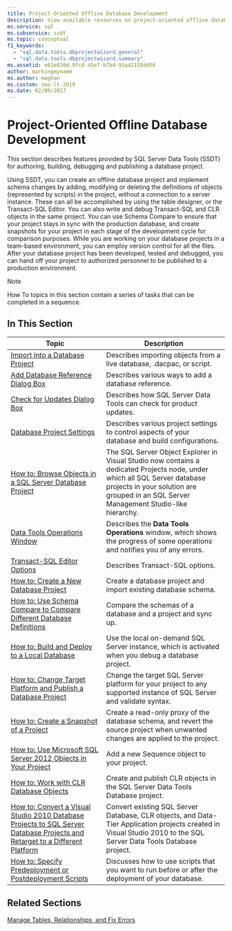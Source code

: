 ```yaml
---
title: Project-Oriented Offline Database Development
description: View available resources on project-oriented offline database development tasks, such as importing objects into a database and using sequence objects.
ms.service: sql
ms.subservice: ssdt
ms.topic: conceptual
f1_keywords: 
  - "sql.data.tools.dbprojectwizard.general"
  - "sql.data.tools.dbprojectwizard.summary"
ms.assetid: e61e830d-9fcd-45e7-b7b4-93a42155dd56
author: markingmyname
ms.author: maghan
ms.custom: seo-lt-2019
ms.date: 02/09/2017
---
```


# Project-Oriented Offline Database Development

This section describes features provided by SQL Server Data Tools (SSDT) for authoring, building, debugging and publishing a database project.  
  
Using SSDT, you can create an offline database project and implement schema changes by adding, modifying or deleting the definitions of objects (represented by scripts) in the project, without a connection to a server instance. These can all be accomplished by using the table designer, or the Transact\-SQL Editor. You can also write and debug Transact\-SQL and CLR objects in the same project. You can use Schema Compare to ensure that your project stays in sync with the production database, and create snapshots for your project in each stage of the development cycle for comparison purposes. While you are working on your database projects in a team-based environment, you can employ version control for all the files. After your database project has been developed, tested and debugged, you can hand off your project to authorized personnel to be published to a production environment.  
  
> [!NOTE]  
> How To topics in this section contain a series of tasks that can be completed in a sequence.  
  
## In This Section  
  
|Topic|Description|  
|---------|---------------|  
|[Import into a Database Project](../ssdt/import-into-a-database-project.md)|Describes importing objects from a live database, .dacpac, or script.|  
|[Add Database Reference Dialog Box](../ssdt/add-database-reference-dialog-box.md)|Describes various ways to add a database reference.|  
|[Check for Updates Dialog Box](../ssdt/check-for-updates-dialog-box.md)|Describes how SQL Server Data Tools can check for product updates.|  
|[Database Project Settings](../ssdt/database-project-settings.md)|Describes various project settings to control aspects of your database and build configurations.|  
|[How to: Browse Objects in a SQL Server Database Project](../ssdt/how-to-browse-objects-in-a-sql-server-database-project.md)|The SQL Server Object Explorer in Visual Studio now contains a dedicated Projects node, under which all SQL Server database projects in your solution are grouped in an SQL Server Management Studio-like hierarchy.|  
|[Data Tools Operations Window](../ssdt/data-tools-operations-window.md)|Describes the **Data Tools Operations** window, which shows the progress of some operations and notifies you of any errors.|  
|[Transact-SQL Editor Options](../ssdt/transact-sql-editor-options.md)|Describes Transact\-SQL options.|  
|[How to: Create a New Database Project](../ssdt/how-to-create-a-new-database-project.md)|Create a database project and import existing database schema.|  
|[How to: Use Schema Compare to Compare Different Database Definitions](../ssdt/how-to-use-schema-compare-to-compare-different-database-definitions.md)|Compare the schemas of a database and a project and sync up.|  
|[How to: Build and Deploy to a Local Database](../ssdt/how-to-build-and-deploy-to-a-local-database.md)|Use the local on-demand SQL Server instance, which is activated when you debug a database project.|  
|[How to: Change Target Platform and Publish a Database Project](../ssdt/how-to-change-target-platform-and-publish-a-database-project.md)|Change the target SQL Server platform for your project to any supported instance of SQL Server and validate syntax.|  
|[How to: Create a Snapshot of a Project](../ssdt/how-to-create-a-snapshot-of-a-project.md)|Create a read-only proxy of the database schema, and revert the source project when unwanted changes are applied to the project.|  
|[How to: Use Microsoft SQL Server 2012 Objects in Your Project](../ssdt/how-to-use-microsoft-sql-server-2012-objects-in-your-project.md)|Add a new Sequence object to your project.|  
|[How to: Work with CLR Database Objects](../ssdt/how-to-work-with-clr-database-objects.md)|Create and publish CLR objects in the SQL Server Data Tools Database project.|  
|[How to: Convert a Visual Studio 2010 Database Projects to SQL Server Database Projects and Retarget to a Different Platform](../ssdt/how-to-convert-visual-studio-2010-database-projects-to-ssql-server-projects.md)|Convert existing SQL Server Database, CLR objects, and Data-Tier Application projects created in Visual Studio 2010 to the SQL Server Data Tools Database project.|  
|[How to: Specify Predeployment or Postdeployment Scripts](../ssdt/how-to-specify-predeployment-or-postdeployment-scripts.md)|Discusses how to use scripts that you want to run before or after the deployment of your database.|  
  
## Related Sections

[Manage Tables, Relationships, and Fix Errors](../ssdt/manage-tables-relationships-and-fix-errors.md)
